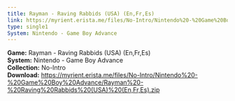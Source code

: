 ```yaml
---
title: Rayman - Raving Rabbids (USA) (En,Fr,Es)
link: https://myrient.erista.me/files/No-Intro/Nintendo%20-%20Game%20Boy%20Advance/Rayman%20-%20Raving%20Rabbids%20(USA)%20(En,Fr,Es).zip
type: single1
System: Nintendo - Game Boy Advance
---
```

<b>Game:</b> Rayman - Raving Rabbids (USA) (En,Fr,Es)<br>
<b>System:</b> Nintendo - Game Boy Advance<br>
<b>Collection:</b> No-Intro<br>
<b>Download:</b> https://myrient.erista.me/files/No-Intro/Nintendo%20-%20Game%20Boy%20Advance/Rayman%20-%20Raving%20Rabbids%20(USA)%20(En,Fr,Es).zip